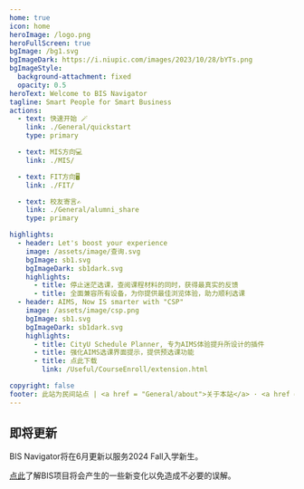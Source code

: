```yaml
---
home: true
icon: home
heroImage: /logo.png
heroFullScreen: true
bgImage: /bg1.svg
bgImageDark: https://i.niupic.com/images/2023/10/28/bYTs.png
bgImageStyle:
  background-attachment: fixed
  opacity: 0.5
heroText: Welcome to BIS Navigator
tagline: Smart People for Smart Business
actions:
  - text: 快速开始 🪄
    link: ./General/quickstart
    type: primary

  - text: MIS方向💻
    link: ./MIS/

  - text: FIT方向🖥️
    link: ./FIT/

  - text: 校友寄言✍️
    link: ./General/alumni_share
    type: primary

highlights:
  - header: Let's boost your experience
    image: /assets/image/查询.svg
    bgImage: sb1.svg
    bgImageDark: sb1dark.svg
    highlights:
      - title: 停止迷茫选课，查阅课程材料的同时，获得最真实的反馈
      - title: 全面兼容所有设备，为你提供最佳浏览体验，助力顺利选课
  - header: AIMS, Now IS smarter with "CSP"
    image: /assets/image/csp.png
    bgImage: sb1.svg
    bgImageDark: sb1dark.svg
    highlights:
      - title: CityU Schedule Planner, 专为AIMS体验提升所设计的插件
      - title: 强化AIMS选课界面提示，提供预选课功能
      - title: 点此下载 
        link: /Useful/CourseEnroll/extension.html

copyright: false
footer: 此站为民间站点 | <a href = "General/about">关于本站</a> · <a href ="General/appreciate">致谢</a> · <a href ="General/recurit"> 招贤纳士 </a> · <a href = "General/Hall_of_Fame">名人堂</a>
---
```

## 即将更新
BIS Navigator将在6月更新以服务2024 Fall入学新生。

[点此](./General/changedata.md)了解BIS项目将会产生的一些新变化以免造成不必要的误解。

